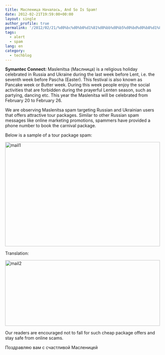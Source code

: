 ```yaml
---
title: Масленица Началась, And So Is Spam!
date: 2012-02-21T19:59:00+00:00
layout: single
author_profile: true
permalink: '/2012/02/21/%d0%bc%d0%b0%d1%81%d0%bb%d0%b5%d0%bd%d0%b8%d1%86%d0%b0-%d0%bd%d0%b0%d1%87%d0%b0%d0%bb%d0%b0%d1%81%d1%8c-and-so-is-spam/'
tags:
  - alert
  - spam
lang: en
category: 
  - techblog
---
```

**Symantec Connect:** Maslenitsa (Маслница) is a religious holiday celebrated in Russia and Ukraine during the last week before Lent, i.e. the seventh week before Pascha (Easter). This festival is also known as Pancake week or Butter week. During this week people enjoy the social activities that are forbidden during the prayerful Lenten season, such as partying, dancing etc. This year the Maslenitsa will be celebrated from February 20 to February 26. 

We are observing Maslenitsa spam targeting Russian and Ukrainian users that offers attractive tour packages. Similar to other Russian spam messages like online marketing promotions, spammers have provided a phone number to book the carnival package. 

Below is a sample of a tour package spam: 

[<img title="mail1" border="0" alt="mail1" src="http://lh4.ggpht.com/-WxoAR3-4sc0/T0PurhOy0-I/AAAAAAAAE7A/3uD9hPUGZyk/mail1_thumb%25255B2%25255D.jpg?imgmax=800" width="504" height="340" />](http://lh3.ggpht.com/-XasYZ3oi6qw/T0PudehiTPI/AAAAAAAAE64/gpMiuw58PRw/s1600-h/mail1%25255B4%25255D.jpg) 

Translation: 

[<img title="mail2" border="0" alt="mail2" src="http://lh5.ggpht.com/-lTb67axSkSQ/T0Pv7tKT5YI/AAAAAAAAE7Q/rYoIEukvBKw/mail2_thumb%25255B1%25255D.jpg?imgmax=800" width="504" height="214" />](http://lh6.ggpht.com/-NZ23JINAbKs/T0PvDNSWxkI/AAAAAAAAE7I/arlzR0Unel4/s1600-h/mail2%25255B3%25255D.jpg) 

Our readers are encouraged not to fall for such cheap package offers and stay safe from online scams.  

Поздравляю вам с счастливой Масленицей